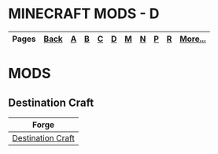 # MINECRAFT MODS - D
| Pages | [Back](https://github.com/northwesttrees-gaming) | [A](https://github.com/northwesttrees-gaming/.github/tree/main/pages/a) | [B](https://github.com/northwesttrees-gaming/.github/tree/main/pages/b) | [C](https://github.com/northwesttrees-gaming/.github/tree/main/pages/c) | [D](https://github.com/northwesttrees-gaming/.github/tree/main/pages/d) | [M](https://github.com/northwesttrees-gaming/.github/tree/main/pages/m) | [N](https://github.com/northwesttrees-gaming/.github/tree/main/pages/n) | [P](https://github.com/northwesttrees-gaming/.github/tree/main/pages/p) | [R](https://github.com/northwesttrees-gaming/.github/tree/main/pages/r) | [More...](https://github.com/northwesttrees-gaming/.github/blob/main/pages/_more) |
| --- | --- | --- | --- | --- | --- | --- | --- | --- | --- | --- |

# MODS
## Destination Craft
| Forge |
| --- |
| [Destination Craft](https://github.com/northwesttrees-gaming/Destination-Craft) |
